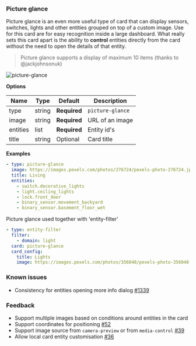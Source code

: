 ### Picture glance

Picture glance is an even more useful type of card that can display sensors, switches, lights and other entities grouped on top of a custom image. Use for this card are for easy recognition inside a large dashboard. What really sets this card apart is the ability to **control** entities directly from the card without the need to open the details of that entity.

> Picture glance supports a display of maximum 10 items (thanks to @jackjohnsonuk)

![picture-glance](https://user-images.githubusercontent.com/7738048/41776092-1194fcc8-762f-11e8-92a7-a40fec0b64a3.gif)

**Options**

| Name | Type | Default | Description
| ---- | ---- | ------- | -----------
| type | string | **Required** | `picture-glance`
| image | string | **Required** | URL of an image
| entities | list | **Required** | Entity id's
| title | string | Optional | Card title

**Examples**

```yaml
- type: picture-glance
  image: https://images.pexels.com/photos/276724/pexels-photo-276724.jpeg?auto=compress&cs=tinysrgb&dpr=2&h=240&w=495
  title: Living
  entities:
    - switch.decorative_lights
    - light.ceiling_lights
    - lock.front_door
    - binary_sensor.movement_backyard
    - binary_sensor.basement_floor_wet
```
Picture glance used together with 'entity-filter'
```yaml
- type: entity-filter
  filter:
    - domain: light
  card: picture-glance
  card_config:
    title: Lights
    image: https://images.pexels.com/photos/356048/pexels-photo-356048.jpeg?auto=compress&cs=tinysrgb&dpr=2&h=295&w=490
```

### Known issues
- Consistency for entities opening more info dialog [#1339](https://github.com/home-assistant/home-assistant-polymer/pull/1339)

### Feedback
- Support multiple images based on conditions around entities in the card
- Support coordinates for positioning [#52](https://github.com/home-assistant/ui-schema/issues/52)
- Support image source from `camera-preview` or from `media-control` [#39](https://github.com/home-assistant/ui-schema/issues/39)
- Allow local card entity customisation [#36](https://github.com/home-assistant/ui-schema/issues/36)